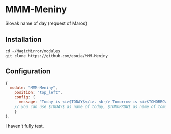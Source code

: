 # MMM-Meniny
Slovak name of day (request of Maros)

## Installation
```shell
cd ~/MagicMirror/modules
git clone https://github.com/eouia/MMM-Meniny
```

## Configuration
```javascript
{
  module: "MMM-Meniny",
	position: "top_left",
	config: {
	  message: "Today is <i>$TODAY$</i>. <br/> Tomorrow is <i>$TOMORROW$</i>."
    // you can use $TODAY$ as name of today, $TOMORROW$ as name of tomorrow.
	}
},
```

I haven't fully test.
